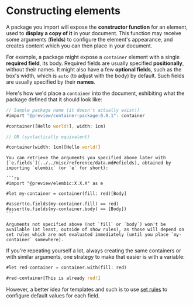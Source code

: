 # Constructing elements

A package you import will expose the **constructor function** for an element, used to **display a copy of it** in your document. This function may receive some arguments (**fields**) to configure the element's appearance, and creates content which you can then place in your document.

For example, a package might expose a `container` element with a single **required field**, its body. Required fields are usually specified **positionally**, without their names. It might also have a few **optional fields**, such as the box's width, which is `auto` (to adjust with the body) by default. Such fields are usually specified by their **names**.

Here's how we'd place a `container` into the document, exhibiting what the package defined that it should look like:

```rs
// Sample package name (it doesn't actually exist!)
#import "@preview/container-package:0.0.1": container

#container([Hello world!], width: 1cm)

// OR (syntactically equivalent)

#container(width: 1cm)[Hello world!]
```

````admonish tip
You can retrieve the arguments you specified above later with [`e.fields`](../../misc/reference/data.md#efields), obtained by importing `elembic` (or `e` for short):

```rs
#import "@preview/elembic:X.X.X" as e

#let my-container = container(fill: red)[Body]

#assert(e.fields(my-container.fill) == red)
#assert(e.fields(my-container.body) == [Body])
```

Arguments not specified above (not `fill` or `body`) won't be available (at least, outside of show rules), as those will depend on set rules which are not evaluated immediately (until you place `my-container` somewhere).
````

If you're repeating yourself a lot, always creating the same containers or with similar arguments, one strategy to make that easier is with a variable:

```rs
#let red-container = container.with(fill: red)

#red-container[This is already red!]
```

However, a better idea for templates and such is to use [set rules](./set-rules.md) to configure default values for each field.
